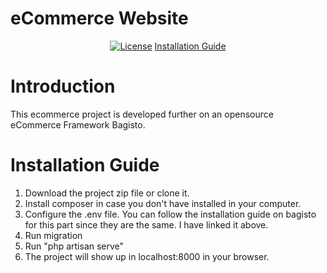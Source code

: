 
# eCommerce Website

<p align="center">
    <a href="https://packagist.org/packages/bagisto/bagisto"><img src="https://poser.pugx.org/bagisto/bagisto/license.svg" alt="License"></a>
    <a href="https://webkul.com/blog/laravel-ecommerce-website/">Installation Guide</a> 
</p>



# Introduction

This ecommerce project is developed further on an opensource eCommerce Framework Bagisto. 

# Installation Guide
1. Download the project zip file or clone it.
2. Install composer in case you don't have installed in your computer.
3. Configure the .env file. You can follow the installation guide on bagisto for this part since they are the same. I have linked it above. 
4. Run migration
5. Run "php artisan serve"
6. The project will show up in localhost:8000 in your browser.


